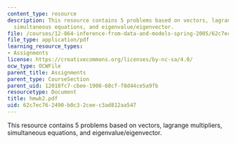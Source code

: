 ```yaml
---
content_type: resource
description: This resource contains 5 problems based on vectors, lagrange multipliers,
  simultaneous equations, and eigenvalue/eigenvector.
file: /courses/12-864-inference-from-data-and-models-spring-2005/62c7ec762490b0c32ceec3ad812aa547_hmwk2.pdf
file_type: application/pdf
learning_resource_types:
- Assignments
license: https://creativecommons.org/licenses/by-nc-sa/4.0/
ocw_type: OCWFile
parent_title: Assignments
parent_type: CourseSection
parent_uid: 12018fc7-cbee-1908-68cf-f8d44ce5a9fb
resourcetype: Document
title: hmwk2.pdf
uid: 62c7ec76-2490-b0c3-2cee-c3ad812aa547
---
```

This resource contains 5 problems based on vectors, lagrange multipliers, simultaneous equations, and eigenvalue/eigenvector.